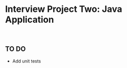 <h1> Interview Project Two: Java Application </h1>
</br>
<h2>TO DO</h2>
<ul>
  <li>Add unit tests</li>
</ul>

